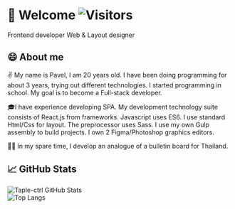 # 🙋 Welcome ![Visitors](https://visitor-badge.glitch.me/badge?page_id=enjirouz) 

Frontend developer Web & Layout designer

## 😄 About me 

✌️ My name is Pavel, I am 20 years old. I have been doing programming for about 3 years, trying out different technologies. I started programming in school. My goal is to become a Full-stack developer.

🎓I have experience developing SPA. My development technology suite consists of React.js from frameworks. Javascript uses ES6. I use standard Html/Css for layout. The preprocessor uses Sass. I use my own Gulp assembly to build projects. I own 2 Figma/Photoshop graphics editors.

👩‍💻 In my spare time, I develop an analogue of a bulletin board for Thailand.

## 📈 GitHub Stats

![Taple-ctrl GitHub Stats](https://github-readme-stats.vercel.app/api?username=enjirouz&count_private=true&hide=contribs&show_icons=true&theme=radical)
<br>
![Top Langs](https://github-readme-stats.vercel.app/api/top-langs/?username=enjirouz&count_private=true&hide=tsql&langs_count=7&theme=radical&layout=compact)
<!--
**Taple-ctrl/Taple-ctrl** is a ✨ _special_ ✨ repository because its `README.md` (this file) appears on your GitHub profile.

Here are some ideas to get you started:

- 🔭 I’m currently working on ...
- 🌱 I’m currently learning ...
- 👯 I’m looking to collaborate on ...
- 🤔 I’m looking for help with ...
- 💬 Ask me about ...
- 📫 How to reach me: ...
- 😄 Pronouns: ...
- ⚡ Fun fact: ...
-->
